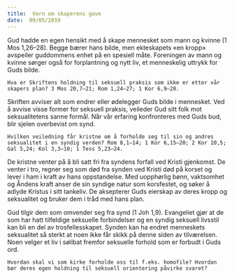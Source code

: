 ```yaml
---
title:  Vern om skaperens gave
date:  09/05/2019
---
```


Gud hadde en egen hensikt med å skape mennesket som mann og kvinne (1 Mos 1,26–28). Begge bærer hans bilde, men ekteskapets «en kropp» avspeiler guddommens enhet på en spesiell måte. Foreningen av mann og kvinne sørger også for forplantning og nytt liv, et menneskelig uttrykk for Guds bilde.

`Hva er Skriftens holdning til seksuell praksis som ikke er etter vår skapers plan? 3 Mos 20,7–21; Rom 1,24–27; 1 Kor 6,9–20.`

Skriften avviser alt som endrer eller ødelegger Guds bilde i mennesket. Ved å avvise visse former for seksuell praksis, veileder Gud sitt folk mot seksualitetens sanne formål. Når vår erfaring konfronteres med Guds bud, blir sjelen overbevist om synd.

`Hvilken veiledning får kristne om å forholde seg til sin og andres seksualitet i en syndig verden? Rom 8,1–14; 1 Kor 6,15–20; 2 Kor 10,5; Gal 5,24; Kol 3,3–10; 1 Tess 5,23–24.`

De kristne venter på å bli satt fri fra syndens forfall ved Kristi gjenkomst. De venter i tro, regner seg som død fra synden ved Kristi død på korset og lever i ham i kraft av hans oppstandelse. Med uopphørlig bønn, vaktsomhet og Åndens kraft anser de sin syndige natur som korsfestet, og søker å adlyde Kristus i sitt tankeliv. De aksepterer Guds eierskap av deres kropp og seksualitet og bruker dem i tråd med hans plan.

Gud tilgir dem som omvender seg fra synd (1 Joh 1,9). Evangeliet gjør at de som har hatt tilfeldige seksuelle forbindelser og en syndig seksuell livsstil kan bli en del av trosfellesskapet. Synden kan ha endret menneskets seksualitet så sterkt at noen ikke får skikk på denne siden av tilværelsen. Noen velger et liv i sølibat fremfor seksuelle forhold som er forbudt i Guds ord.

`Hvordan skal vi som kirke forholde oss til f.eks. homofile? Hvordan bør deres egen holdning til seksuell orientering påvirke svaret?`
